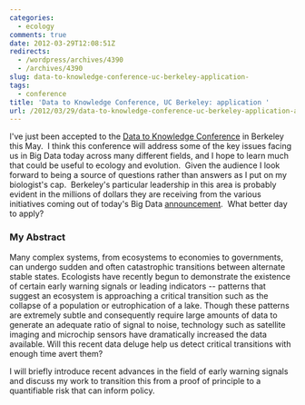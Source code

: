 ```yaml
---
categories:
  - ecology
comments: true
date: 2012-03-29T12:08:51Z
redirects:
  - /wordpress/archives/4390
  - /archives/4390
slug: data-to-knowledge-conference-uc-berkeley-application-
tags:
  - conference
title: 'Data to Knowledge Conference, UC Berkeley: application '
url: /2012/03/29/data-to-knowledge-conference-uc-berkeley-application-abstract/
---
```


I've just been accepted to the [Data to Knowledge Conference](http://lyra.berkeley.edu/CDIConf/registration.html) in Berkeley this May.  I think this conference will address some of the key issues facing us in Big Data today across many different fields, and I hope to learn much that could be useful to ecology and evolution.  Given the audience I look forward to being a source of questions rather than answers as I put on my biologist's cap.  Berkeley's particular leadership in this area is probably evident in the millions of dollars they are receiving from the various initiatives coming out of today's Big Data [announcement](http://www.whitehouse.gov/blog/2012/03/29/big-data-big-deal).  What better day to apply?


### My Abstract


Many complex systems, from ecosystems to economies to governments, can undergo sudden and often catastrophic transitions between alternate stable states. Ecologists have recently begun to demonstrate the existence of certain early warning signals or leading indicators -- patterns that suggest an ecosystem is approaching a critical transition such as the collapse of a population or eutrophication of a lake. Though these patterns are extremely subtle and consequently require large amounts of data to generate an adequate ratio of signal to noise, technology such as satellite imaging and microchip sensors have dramatically increased the data available. Will this recent data deluge help us detect critical transitions with enough time avert them?

I will briefly introduce recent advances in the field of early warning signals and discuss my work to transition this from a proof of principle to a quantifiable risk that can inform policy.
